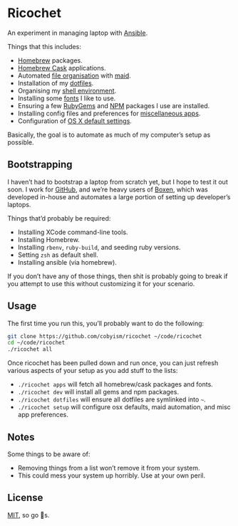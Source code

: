 # Ricochet

An experiment in managing laptop with [Ansible](http://docs.ansible.com/).

Things that this includes:

- [Homebrew](http://brew.sh/) packages.
- [Homebrew Cask](http://caskroom.io/) applications.
- Automated [file organisation](./dotfiles/.maid/rules.rb) with [maid](https://github.com/benjaminoakes/maid).
- Installation of my [dotfiles](./dotfiles).
- Organising my [shell environment](./zsh).
- Installing some [fonts](./packages/fonts.yml) I like to use.
- Ensuring a few [RubyGems](./packages/gems.yml) and [NPM](./packages/npms.yml) packages I use are installed.
- Installing config files and preferences for [miscellaneous apps](./resources).
- Configuration of [OS X default settings](./packages/osx.yml).

Basically, the goal is to automate as much of my computer’s setup as possible.

## Bootstrapping

I haven’t had to bootstrap a laptop from scratch yet, but I hope to test it out soon.
I work for [GitHub](https://github.com), and we’re heavy users of
[Boxen](https://boxen.github.com/), which was developed in-house and automates a
large portion of setting up developer’s laptops.

Things that’d probably be required:

- Installing XCode command-line tools.
- Installing Homebrew.
- Installing `rbenv`, `ruby-build`, and seeding ruby versions.
- Setting `zsh` as default shell.
- Installing ansible (via homebrew).

If you don’t have any of those things, then shit is probably going to break
if you attempt to use this without customizing it for your scenario.

## Usage

The first time you run this, you’ll probably want to do the following:

```sh
git clone https://github.com/cobyism/ricochet ~/code/ricochet
cd ~/code/ricochet
./ricochet all
```

Once ricochet has been pulled down and run once, you can just refresh various
aspects of your setup as you add stuff to the lists:

- `./ricochet apps` will fetch all homebrew/cask packages and fonts.
- `./ricochet dev` will install all gems and npm packages.
- `./ricochet dotfiles` will ensure all dotfiles are symlinked into `~`.
- `./ricochet setup` will configure osx defaults, maid automation, and misc app preferences.

## Notes

Some things to be aware of:

- Removing things from a list won’t remove it from your system.
- This could mess your system up horribly. Use at your own peril.

## License

[MIT](./LICENSE), so go :nut_and_bolt:s.
